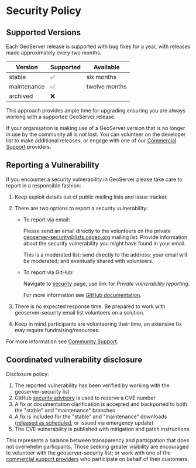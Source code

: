 # Security Policy

## Supported Versions

Each GeoServer release is supported with bug fixes for a year, with releases made approximately every two months.

| Version     | Supported          | Available               |
| ----------- | ------------------ |------------------------ |
| stable      | :white_check_mark: | six months              |
| maintenance | :white_check_mark: | twelve months           |
| archived    | :x:                |                         |

This approach provides ample time for upgrading ensuring you are always working with a supported GeoServer release.

If your organisation is making use of a GeoServer version that is no longer in use by the community all is not lost.
You can volunteer on the developer list to make additional releases, or engage with one of our
[Commercial Support](http://geoserver.org/support/) providers.

## Reporting a Vulnerability

If you encounter a security vulnerability in GeoServer please take care to report in a responsible fashion:

1. Keep exploit details out of public mailing lists and issue tracker.

2. There are two options to report a security vulnerability:

   * To report via email:

     Please send an email directly to the volunteers on the private geoserver-security@lists.osgeo.org mailing list.
     Provide information about the security vulnerability you might have found in your email.

     This is a moderated list: send directly to the address; your email will be moderated; and eventually shared with volunteers.
  
   * To report via GitHub:

     Navigate to [security](https://github.com/geoserver/geoserver/security) page, use link for *Private vulnerability reporting*.

     For more information see [GitHub documentation](https://docs.github.com/en/code-security/security-advisories/guidance-on-reporting-and-writing-information-about-vulnerabilities/privately-reporting-a-security-vulnerability#privately-reporting-a-security-vulnerability).

3. There is no expected response time. Be prepared to work with geoserver-security email list volunteers on a solution.

4. Keep in mind participants are volunteering their time, an extensive fix may require fundraising/resources.

For more information see [Community Support](http://geoserver.org/comm/).

## Coordinated vulnerability disclosure

Disclosure policy:

1. The reported vulnerability has been verified by working with the geoserver-security list
2. GitHub [security advisory](https://github.com/geoserver/geoserver/security) is used to reserve a CVE number
3. A fix or documentation clarification is accepted and backported to both the "stable" and "maintenance" branches
4. A fix is included for the "stable" and "maintenance" downloads ([released as scheduled](https://github.com/geoserver/geoserver/wiki/Release-Schedule), or issued via emergency update)
6. The CVE vulnerability is published with mitigation and patch instructions

This represents a balance between transparency and particpation that does not overwhelm particpants. 
Those seeking greater visibility are encouraged to volunteer with the geoserver-security list;
or work with one of the [commercial support providers](https://geoserver.org/support/) who participate on behalf of their customers.
